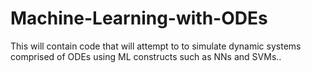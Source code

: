 # Machine-Learning-with-ODEs
This will contain code that will attempt to to simulate dynamic systems comprised of ODEs using ML constructs such as NNs and SVMs.. 
